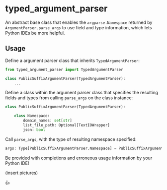 # typed_argument_parser

An abstract base class that enables the `argparse.Namespace` returned by `ArgumentParser.parse_args` to use field and type information, which lets Python IDEs be more helpful.

## Usage

Define a argument parser class that inherits `TypedArgumentParser`:

```python
from typed_argument_parser import TypedArgumentParser

class PublicSuffixArgumentParser(TypedArgumentParser):
    ...
```

Define a class within the argument parser class that specifies the resulting fields and types from calling `parse_args` on the class instance:

```python
class PublicSuffixArgumentParser(TypedArgumentParser):

    class Namespace:
        domain_names: set[str]
        list_file_path: Optional[TextIOWrapper]
        json: bool
```

Call `parse_args`, with the type of resulting namespace specified:

```python
args: Type[PublicSuffixArgumentParser.Namespace] = PublicSuffixArgumentParser().parse_args()
```

Be provided with completions and erroneous usage information by your Python IDE!

(insert pictures)

👍
